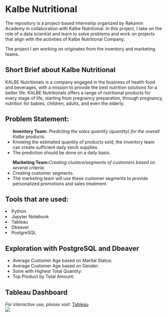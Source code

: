 # Kalbe Nutritional
The repository is a project-based internship organized by Rakamin Academy in collaboration with Kalbe Nutritional. In this project, I take on the role of a data scientist and learn to solve problems and work on projects that align with the activities of Kalbe Nutritional Company.

The project I am working on originates from the inventory and marketing teams.

<h2>Short Brief about Kalbe Nutritional</h2>
KALBE Nutritionals is a company engaged in the business of health food and beverages, with a mission to provide the best nutrition solutions for a better life. KALBE Nutritionals offers a range of nutritional products for every stage of life, starting from pregnancy preparation, through pregnancy, nutrition for babies, children, adults, and even the elderly.

<h2><b>Problem Statement:</b></h2>
<ul><b>Inventory Team:</b> <i>Predicting the sales quantity (quantity) for the overall Kalbe products.</i>
<li>Knowing the estimated quantity of products sold, the inventory team can create sufficient daily stock supplies.</li>
<li>The prediction should be done on a daily basis.</li>
</ul>
<ul><b>Marketing Team:</b><i>Creating clusters/segments of customers based on several criteria.</i>
<li>Creating customer segments.</li>
<li> The marketing team will use these customer segments to provide personalized promotions and sales treatment.</li></ul>

<h2><b>Tools that are used:</b></h2>
<li>Python</li>
<li>Jupyter Notebook</li>
<li>Tableau</li>
<li>Dbeaver</li>
<li>PostgreSQL</li>

<h2><b>Exploration with PostgreSQL and Dbeaver</b></h2>
<ul>
  <li>Average Customer Age based on Marital Status:<br>
  </li>
  <li>Average Customer Age based on Gender:<br>
  </li>
  <li>Sotre with Highest Total Quantity:<br>
  </li>
  <li>Top Product by Total Amount:<br>
  </li>
</ul>

<h2><b>Tableau Dashboard</b></h2>
<i>For interactive use, please visit:</i> <a href= 'https://public.tableau.com/views/Kalbe_FinalTask/Kalbe_Dashboard?:language=en-GB&:display_count=n&:origin=viz_share_link'>Tableau</a>
<div class='tableauPlaceholder' id='viz1690074525855' style='position: relative'><noscript><a href='#'><img alt=' ' src='https:&#47;&#47;public.tableau.com&#47;static&#47;images&#47;Ka&#47;Kalbe_FinalTask&#47;Kalbe_Dashboard&#47;1_rss.png' style='border: none' /></a></noscript><object class='tableauViz'  style='display:none;'><param name='host_url' value='https%3A%2F%2Fpublic.tableau.com%2F' /> <param name='embed_code_version' value='3' /> <param name='site_root' value='' /><param name='name' value='Kalbe_FinalTask&#47;Kalbe_Dashboard' /><param name='tabs' value='yes' /><param name='toolbar' value='yes' /><param name='static_image' value='https:&#47;&#47;public.tableau.com&#47;static&#47;images&#47;Ka&#47;Kalbe_FinalTask&#47;Kalbe_Dashboard&#47;1.png' /> <param name='animate_transition' value='yes' /><param name='display_static_image' value='yes' /><param name='display_spinner' value='yes' /><param name='display_overlay' value='yes' /><param name='display_count' value='yes' /><param name='language' value='en-GB' /></object></div>                
